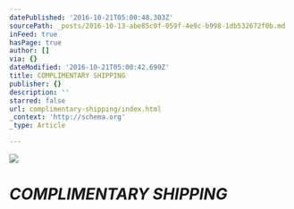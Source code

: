 ```yaml
---
datePublished: '2016-10-21T05:00:48.303Z'
sourcePath: _posts/2016-10-13-abe85c0f-059f-4e9c-b998-1db532672f0b.md
inFeed: true
hasPage: true
author: []
via: {}
dateModified: '2016-10-21T05:00:42.699Z'
title: COMPLIMENTARY SHIPPING
publisher: {}
description: ''
starred: false
url: complimentary-shipping/index.html
_context: 'http://schema.org'
_type: Article

---
```

![](https://the-grid-user-content.s3-us-west-2.amazonaws.com/00943fa5-d260-439d-8eca-0d9eaac34a9c.gif)

# _**COMPLIMENTARY SHIPPING**_